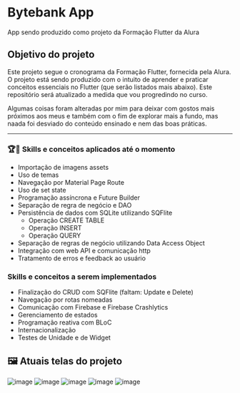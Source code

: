 # Bytebank App

App sendo produzido como projeto da Formação Flutter da Alura

## Objetivo do projeto

Este projeto segue o cronograma da Formação Flutter, fornecida pela Alura.
O projeto está sendo produzido com o intuito de aprender e praticar conceitos essenciais no Flutter (que serão listados mais abaixo).
Este repositório será atualizado a medida que vou progredindo no curso.

Algumas coisas foram alteradas por mim para deixar com gostos mais próximos aos meus e também com o fim de explorar mais a fundo, mas naada foi desviado do conteúdo ensinado e nem das boas práticas.

<hr>

### 🏆📜 Skills e conceitos aplicados até o momento
* Importação de imagens assets
* Uso de temas
* Navegação por Material Page Route
* Uso de set state
* Programação assíncrona e Future Builder
* Separação de regra de negócio e DAO
* Persistência de dados com SQLite utilizando SQFlite
  * Operação CREATE TABLE
  * Operação INSERT
  * Operação QUERY
* Separação de regras de negócio utilizando Data Access Object
* Integração com web API e comunicação http
* Tratamento de erros e feedback ao usuário

### Skills e conceitos a serem implementados
* Finalização do CRUD com SQFlite (faltam: Update e Delete)
* Navegação por rotas nomeadas
* Comunicação com Firebase e Firebase Crashlytics
* Gerenciamento de estados
* Programação reativa com BLoC
* Internacionalização
* Testes de Unidade e de Widget

## 🖼 Atuais telas do projeto
![image](https://user-images.githubusercontent.com/85903292/135146507-37826748-bcf8-4c19-b15a-377c7113098e.png)
![image](https://user-images.githubusercontent.com/85903292/135146677-14459f9d-5ad0-4ddf-b6a4-c560016f998c.png)
![image](https://user-images.githubusercontent.com/85903292/135146696-74bd8859-4aa5-477b-bebc-0b7c604b3bcf.png)
![image](https://user-images.githubusercontent.com/85903292/135146730-638cf249-8b4a-44fe-b586-57609d206db8.png)
![image](https://user-images.githubusercontent.com/85903292/135146746-335ca1f7-d3e3-4aaa-85fb-23fbe47e1f84.png)


